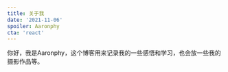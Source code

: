 ```yaml
---
title: 关于我
date: '2021-11-06'
spoiler: Aaronphy
cta: 'react'
---
```


你好，我是Aaronphy，这个博客用来记录我的一些感悟和学习，也会放一些我的摄影作品等。
